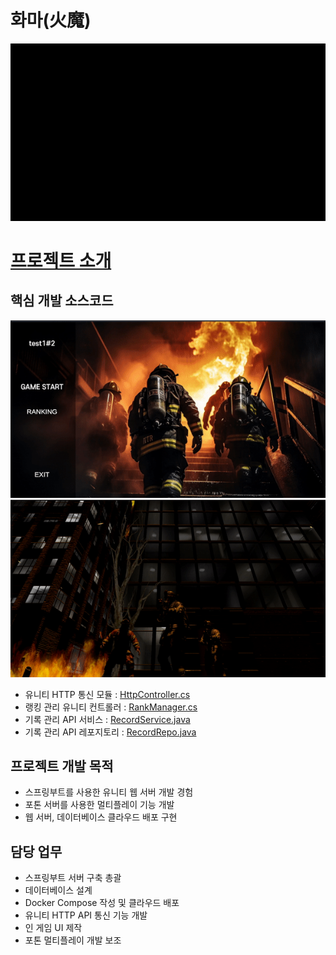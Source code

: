# 화마(火魔)

![화마](/Exec/ReadmeImg/화마.gif)


# [프로젝트 소개](/README.md)


## 핵심 개발 소스코드
![로비랭킹목록](/Exec/ReadmeImg/로비랭킹목록.gif)
![결과화면](./Exec/ReadmeImg/결과화면.gif)
<br/>
- 유니티 HTTP 통신 모듈 : [HttpController.cs](/Client/Script/WebAPI/Controller/HttpController.cs)
- 랭킹 관리 유니티 컨트롤러 : [RankManager.cs](/Client/Script/Managers/RankManager.cs)
- 기록 관리 API 서비스 : [RecordService.java](Server/webserver/src/main/java/com/onlyone/gameserver/api/service/RecordService.java)
- 기록 관리 API 레포지토리 : [RecordRepo.java](/Server/webserver/src/main/java/com/onlyone/gameserver/db/repository/RecordRepo.java)

## 프로젝트 개발 목적
- 스프링부트를 사용한 유니티 웹 서버 개발 경험
- 포톤 서버를 사용한 멀티플레이 기능 개발
- 웹 서버, 데이터베이스 클라우드 배포 구현

## 담당 업무
- 스프링부트 서버 구축 총괄
- 데이터베이스 설계
- Docker Compose 작성 및 클라우드 배포
- 유니티 HTTP API 통신 기능 개발
- 인 게임 UI 제작
- 포톤 멀티플레이 개발 보조


